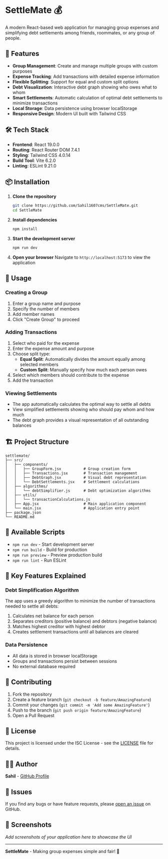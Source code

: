 # SettleMate 💰

A modern React-based web application for managing group expenses and simplifying debt settlements among friends, roommates, or any group of people.

## 🚀 Features

- **Group Management**: Create and manage multiple groups with custom purposes
- **Expense Tracking**: Add transactions with detailed expense information
- **Flexible Splitting**: Support for equal and custom split options
- **Debt Visualization**: Interactive debt graph showing who owes what to whom
- **Smart Settlements**: Automatic calculation of optimal debt settlements to minimize transactions
- **Local Storage**: Data persistence using browser localStorage
- **Responsive Design**: Modern UI built with Tailwind CSS

## 🛠️ Tech Stack

- **Frontend**: React 19.0.0
- **Routing**: React Router DOM 7.4.1
- **Styling**: Tailwind CSS 4.0.14
- **Build Tool**: Vite 6.2.0
- **Linting**: ESLint 9.21.0

## 📦 Installation

1. **Clone the repository**
   ```bash
   git clone https://github.com/Sahil1607cms/SettleMate.git
   cd SettleMate
   ```

2. **Install dependencies**
   ```bash
   npm install
   ```

3. **Start the development server**
   ```bash
   npm run dev
   ```

4. **Open your browser**
   Navigate to `http://localhost:5173` to view the application

## 🎯 Usage

### Creating a Group
1. Enter a group name and purpose
2. Specify the number of members
3. Add member names
4. Click "Create Group" to proceed

### Adding Transactions
1. Select who paid for the expense
2. Enter the expense amount and purpose
3. Choose split type:
   - **Equal Split**: Automatically divides the amount equally among selected members
   - **Custom Split**: Manually specify how much each person owes
4. Select which members should contribute to the expense
5. Add the transaction

### Viewing Settlements
- The app automatically calculates the optimal way to settle all debts
- View simplified settlements showing who should pay whom and how much
- The debt graph provides a visual representation of all outstanding balances

## 🏗️ Project Structure

```
settlemate/
├── src/
│   ├── components/
│   │   ├── GroupForm.jsx          # Group creation form
│   │   ├── Transactions.jsx       # Transaction management
│   │   ├── DebtGraph.jsx          # Visual debt representation
│   │   └── DebtSettlements.jsx    # Settlement calculations
│   ├── algorithms/
│   │   └── debtSimplifier.js      # Debt optimization algorithms
│   ├── utils/
│   │   └── transactionCalculations.js
│   ├── App.jsx                    # Main application component
│   └── main.jsx                   # Application entry point
├── package.json
└── README.md
```

## 🔧 Available Scripts

- `npm run dev` - Start development server
- `npm run build` - Build for production
- `npm run preview` - Preview production build
- `npm run lint` - Run ESLint

## 🎨 Key Features Explained

### Debt Simplification Algorithm
The app uses a greedy algorithm to minimize the number of transactions needed to settle all debts:
1. Calculates net balance for each person
2. Separates creditors (positive balance) and debtors (negative balance)
3. Matches highest creditor with highest debtor
4. Creates settlement transactions until all balances are cleared

### Data Persistence
- All data is stored in browser localStorage
- Groups and transactions persist between sessions
- No external database required

## 🤝 Contributing

1. Fork the repository
2. Create a feature branch (`git checkout -b feature/AmazingFeature`)
3. Commit your changes (`git commit -m 'Add some AmazingFeature'`)
4. Push to the branch (`git push origin feature/AmazingFeature`)
5. Open a Pull Request

## 📝 License

This project is licensed under the ISC License - see the [LICENSE](LICENSE) file for details.

## 👨‍💻 Author

**Sahil** - [GitHub Profile](https://github.com/Sahil1607cms)

## 🐛 Issues

If you find any bugs or have feature requests, please [open an issue](https://github.com/Sahil1607cms/SettleMate/issues) on GitHub.

## 📱 Screenshots

*Add screenshots of your application here to showcase the UI*

---

**SettleMate** - Making group expenses simple and fair! 💸
